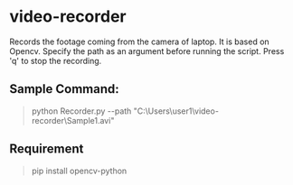 # video-recorder
Records the footage coming from the camera of laptop. It is based on Opencv. Specify the path as an argument before running the script. Press 'q' to stop the recording.

## Sample Command:
> python Recorder.py --path "C:\Users\user1\video-recorder\Sample1.avi"

## Requirement
> pip install opencv-python
